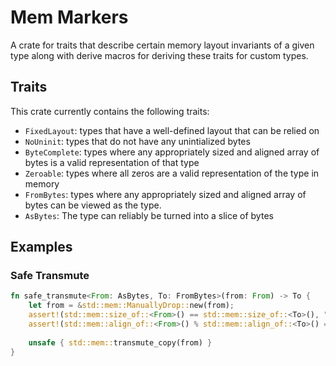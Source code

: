 # Mem Markers

A crate for traits that describe certain memory layout invariants of a given type along with derive macros for deriving these traits for custom types.

## Traits

This crate currently contains the following traits:
* `FixedLayout`: types that have a well-defined layout that can be relied on
* `NoUninit`: types that do not have any unintialized bytes 
* `ByteComplete`: types where any appropriately sized and aligned array of bytes is a valid representation of that type
* `Zeroable`: types where all zeros are a valid representation of the type in memory
* `FromBytes`: types where any appropriately sized and aligned array of bytes can be viewed as the type.
* `AsBytes`: The type can reliably be turned into a slice of bytes

## Examples

### Safe Transmute

```rust
fn safe_transmute<From: AsBytes, To: FromBytes>(from: From) -> To {
    let from = &std::mem::ManuallyDrop::new(from);
    assert!(std::mem::size_of::<From>() == std::mem::size_of::<To>(), "Cannot transmute to smaller type");
    assert!(std::mem::align_of::<From>() % std::mem::align_of::<To>() == 0, "Not aligned");
    
    unsafe { std::mem::transmute_copy(from) }
}
```